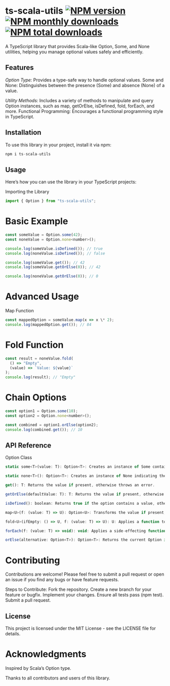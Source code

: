 # ts-scala-utils [![NPM version](https://img.shields.io/npm/v/ts-scala-utils.svg?style=flat)](https://www.npmjs.com/package/ts-scala-utils) [![NPM monthly downloads](https://img.shields.io/npm/dm/ts-scala-utils.svg?style=flat)](https://npmjs.org/package/ts-scala-utils) [![NPM total downloads](https://img.shields.io/npm/dt/ts-scala-utils.svg?style=flat)](https://npmjs.org/package/ts-scala-utils)

A TypeScript library that provides Scala-like Option, Some, and None utilities, helping you manage optional values safely and efficiently.

## Features

_Option Type:_ Provides a type-safe way to handle optional values.
Some and None: Distinguishes between the presence (Some) and absence (None) of a value.

_Utility Methods:_ Includes a variety of methods to manipulate and query Option instances, such as map, getOrElse, isDefined, fold, forEach, and more.
Functional Programming: Encourages a functional programming style in TypeScript.

## Installation

To use this library in your project, install it via npm:

```js
npm i ts-scala-utils
```

## Usage

Here’s how you can use the library in your TypeScript projects:

Importing the Library

```js
import { Option } from "ts-scala-utils";
```

# Basic Example

```js
const someValue = Option.some(42);
const noneValue = Option.none<number>();

console.log(someValue.isDefined()); // true
console.log(noneValue.isDefined()); // false

console.log(someValue.get()); // 42
console.log(someValue.getOrElse(0)); // 42

console.log(noneValue.getOrElse(0)); // 0
```

# Advanced Usage

Map Function

```js
const mappedOption = someValue.map(x => x \* 2);
console.log(mappedOption.get()); // 84
```

# Fold Function

```js
const result = noneValue.fold(
  () => "Empty",
  (value) => `Value: ${value}`
);
console.log(result); // "Empty"
```

# Chain Options

```js
const option1 = Option.some(10);
const option2 = Option.none<number>();

const combined = option1.orElse(option2);
console.log(combined.get()); // 10
```

## API Reference

Option Class

```js
static some<T>(value: T): Option<T>: Creates an instance of Some containing the provided value.

static none<T>(): Option<T>: Creates an instance of None indicating the absence of a value.

get(): T: Returns the value if present, otherwise throws an error.

getOrElse(defaultValue: T): T: Returns the value if present, otherwise returns the provided default value.

isDefined(): boolean: Returns true if the option contains a value, otherwise false.

map<U>(f: (value: T) => U): Option<U>: Transforms the value if present, otherwise returns None.

fold<U>(ifEmpty: () => U, f: (value: T) => U): U: Applies a function to the value if present, otherwise applies the ifEmpty function.

forEach(f: (value: T) => void): void: Applies a side-effecting function to the value if present.

orElse(alternative: Option<T>): Option<T>: Returns the current Option if it contains a value, otherwise returns the provided alternative Option.

```

# Contributing

Contributions are welcome! Please feel free to submit a pull request or open an issue if you find any bugs or have feature requests.

Steps to Contribute:
Fork the repository.
Create a new branch for your feature or bugfix.
Implement your changes.
Ensure all tests pass (npm test).
Submit a pull request.

## License

This project is licensed under the MIT License - see the LICENSE file for details.

# Acknowledgments

Inspired by Scala’s Option type.

Thanks to all contributors and users of this library.
